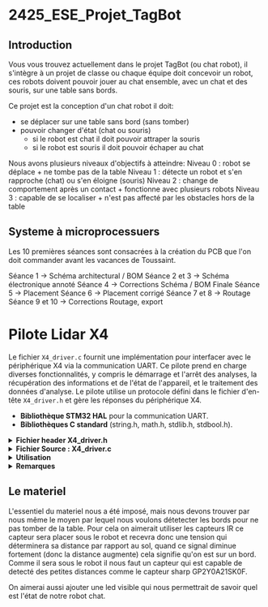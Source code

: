 # 2425_ESE_Projet_TagBot

## Introduction

Vous vous trouvez actuellement dans le projet TagBot (ou chat robot), il s'intègre à un projet de classe ou chaque équipe doit concevoir un robot, ces robots doivent pouvoir jouer au chat ensemble, avec un chat et des souris, sur une table sans bords. 

Ce projet est la conception d'un chat robot il doit:
- se déplacer sur une table sans bord (sans tomber)
- pouvoir changer d'état (chat ou souris)
  - si le robot est chat il doit pouvoir attraper la souris
  - si le robot est souris il doit pouvoir échaper au chat

Nous avons plusieurs niveaux d'objectifs à atteindre: 
Niveau 0 : robot se déplace + ne tombe pas de la table
Niveau 1 : détecte un robot et s'en rapproche (chat) ou s'en éloigne (souris)
Niveau 2 : change de comportement après un contact + fonctionne avec plusieurs robots
Niveau 3 : capable de se localiser + n'est pas affecté par les obstacles hors de la table

## Systeme à microprocessuers

Les 10 premières séances sont consacrées à la création du PCB que l'on doit commander avant les vacances de Toussaint. 

Séance 1 -> Schéma architectural / BOM
Séance 2 et 3 -> Schéma électronique annoté
Séance 4 -> Corrections Schéma / BOM Finale
Séance 5 -> Placement
Séance 6 -> Placement corrigé
Séance 7 et 8 -> Routage
Séance 9 et 10 -> Corrections Routage, export


  
# Pilote Lidar X4

Le fichier `X4_driver.c` fournit une implémentation pour interfacer avec le périphérique X4 via la communication UART. Ce pilote prend en charge diverses fonctionnalités, y compris le démarrage et l'arrêt des analyses, la récupération des informations et de l'état de l'appareil, et le traitement des données d'analyse. Le pilote utilise un protocole défini dans le fichier d'en-tête `X4_driver.h` et gère les réponses du périphérique X4.

- **Bibliothèque STM32 HAL** pour la communication UART.
- **Bibliothèques C standard** (string.h, math.h, stdlib.h, stdbool.h).

<details>
  <summary><strong>Fichier header X4_driver.h</strong></summary>

  ## Fichier d'en-tête : `X4_driver.h`

  ### Macros

  - **Octets de Commande :**
    - `X4_CMD_START` - Début d'une séquence de commande.
    - `X4_CMD_START_SCAN` - Commande pour démarrer une analyse.
    - `X4_CMD_STOP_SCAN` - Commande pour arrêter une analyse.
    - `X4_CMD_GET_INFO` - Commande pour obtenir des informations sur l'appareil.
    - `X4_CMD_GET_HEALTH` - Commande pour obtenir l'état de l'appareil.
    - `X4_CMD_SOFT_RESTART` - Commande pour effectuer un redémarrage à chaud.

  - **Protocole de Réponse :**
    - `X4_RESPONSE_START_SIGN` - Signature de début attendue d'une réponse.
    - `X4_RESPONSE_SINGLE_MODE` - Mode de réponse unique.
    - `X4_RESPONSE_CONTINUOUS_MODE` - Mode de réponse continue.

  - **Tailles des Réponses :**
    - `X4_RESPONSE_HEADER_SIZE` - Taille de l'en-tête de réponse.
    - `X4_MAX_RESPONSE_SIZE` - Taille maximale du contenu de la réponse.
    - `X4_SERIAL_NUMBER_SIZE` - Taille du numéro de série.
    - `X4_SERIAL_FIRMWARE_SIZE` - Taille de la version du firmware.

  ### Structures

  - **`X4_ResponseMessage`**
    - Contient des champs pour l'analyse du message de réponse, y compris la signature de début, la longueur de la réponse, le mode, le code de type et le contenu.

  - **`X4_DeviceInfo`**
    - Contient des champs pour le modèle de l'appareil, la version du firmware, la version matérielle et le numéro de série.

  - **`X4_ScanData`**
    - Contient des champs pour l'en-tête du paquet, le type de paquet, la quantité d'échantillons, les angles, le code de vérification, et des données échantillons, distances et angles allouées dynamiquement.

  ### Prototypes de Fonction

  - **`void X4_StartScan(void);`**
    - Démarre une analyse sur le périphérique X4.

  - **`void X4_StopScan(void);`**
    - Arrête l'analyse en cours.

  - **`void X4_GetDeviceInfo(void);`**
    - Récupère les informations sur l'appareil.

  - **`void X4_GetHealthStatus(void);`**
    - Récupère l'état de l'appareil.

  - **`void X4_SoftRestart(void);`**
    - Effectue un redémarrage à chaud de l'appareil.

  - **`void X4_HandleResponse(void);`**
    - Gère la réponse reçue du périphérique X4.

  - **`void X4_ParseMessage(const uint8_t *raw_data, X4_ResponseMessage *response);`**
    - Analyse un message brut en une réponse structurée.

  - **`uint16_t convertBytesToUint16(const uint8_t* byte_array);`**
    - Convertit un tableau de 2 octets en un entier non signé de 16 bits.
  
</details>

<details>
  <summary><strong>Fichier Source : X4_driver.c</strong></summary>

  ## Fonctions Clés

  - **`static void X4_SendCommand(uint8_t command)`**
    - Envoie une commande au périphérique X4 via UART.

  - **`void X4_StartScan(void)`**
    - Envoie la commande de démarrage de l'analyse et gère la réponse.

  - **`void X4_StopScan(void)`**
    - Envoie la commande d'arrêt de l'analyse.

  - **`void X4_SoftRestart(void)`**
    - Envoie la commande de redémarrage à chaud.

  - **`void X4_GetDeviceInfo(void)`**
    - Envoie la commande pour obtenir des informations sur l'appareil et traite la réponse.

  - **`void X4_GetDeviceHealth(void)`**
    - Envoie la commande pour obtenir l'état de l'appareil et traite la réponse.

  - **`void X4_HandleDeviceInfoResponse(const X4_ResponseMessage* response)`**
    - Gère et analyse la réponse d'information sur l'appareil.

  - **`void X4_HandleDeviceHealthResponse(const X4_ResponseMessage* response)`**
    - Gère et analyse la réponse de l'état de l'appareil.

  - **`void X4_HandleScanResponse(const X4_ResponseMessage* response)`**
    - Gère et analyse la réponse des données d'analyse.

  - **`void X4_HandleResponse(void)`**
    - Reçoit et traite les données UART, les envoie au gestionnaire approprié.

  - **`void X4_ParseMessage(const uint8_t *raw_data, X4_ResponseMessage *response)`**
    - Analyse un message brut en une réponse structurée.

  - **`void X4_HandleScanDataDistances(X4_ScanData *scan_data)`**
    - Traite et calcule les distances à partir des données d'analyse.

  - **`void X4_HandleScanDataAngles(X4_ScanData *scan_data)`**
    - Traite et calcule les angles à partir des données d'analyse.

  - **`uint16_t calculateXOR(const X4_ScanData *scan_data, size_t packet_length)`**
    - Calcule le XOR de tous les octets dans le paquet, à l'exception du code de vérification.

  - **`bool verifyCheckCode(const X4_ScanData *scan_data, size_t packet_length)`**
    - Vérifie l'intégrité des données d'analyse en utilisant le code de vérification.

  - **`uint16_t convertBytesToUint16(const uint8_t* byte_array)`**
    - Convertit un tableau de 2 octets en un entier non signé de 16 bits.
</details>

<details>
  <summary><strong>Utilisation </strong></summary>
  
  1. **Initialisation :**
     - Assurez-vous que UART est correctement initialisé et configuré dans votre application principale.

  2. **Envoi de Commandes :**
     - Utilisez des fonctions telles que `X4_StartScan()`, `X4_StopScan()` et `X4_GetDeviceInfo()` pour interagir avec le périphérique X4.

  3. **Gestion des Réponses :**
     - Appelez `X4_HandleResponse()` pour recevoir et traiter les réponses. Implémentez des gestionnaires appropriés pour les informations sur l'appareil, l'état de l'appareil et les données d'analyse.

  4. **Traitement des Données d'Analyse :**
     - Utilisez `X4_HandleScanDataDistances()` et `X4_HandleScanDataAngles()` pour traiter les données d'analyse et calculer les distances et les angles.
</details>

<details>
  <summary><strong>Remarques </strong></summary>
  ## Remarques

  - Assurez-vous que la fonction `HAL_UART_Receive` est configurée avec un délai d'attente approprié et une gestion des erreurs selon les besoins de votre application.
  - Ajustez `X4_MAX_RESPONSE_SIZE` dans le fichier d'en-tête si nécessaire en fonction de la taille de réponse attendue du périphérique.
</details>

## Le materiel

L'essentiel du materiel nous a été imposé, mais nous devons trouver par nous même le moyen par lequel nous voulons détetecter les bords pour ne pas tomber de la table. 
Pour cela on aimerait utiliser les capteurs IR ce capteur sera placer sous le robot et recevra donc une tension qui déterminera sa distance par rapport au sol, quand ce signal diminue fortement (donc la distance augmente) cela signifie qu'on est sur un bord. Comme il sera sous le robot il nous faut un capteur qui est capable de detecté des petites distances comme le capteur sharp GP2Y0A21SK0F. 

On aimerai aussi ajouter une led visible qui nous permettrait de savoir quel est l'état de notre robot chat.
